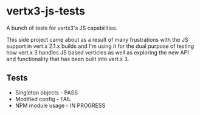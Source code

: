 # vertx3-js-tests

A bunch of tests for vertx3's JS capabilities.

This side project came about as a result of many frustrations with the JS support in vert.x 2.1.x builds and I'm 
using it for the dual purpose of testing how vert.x 3 handles JS based verticles as well as exploring the new API
and functionality that has been built into vert.x 3.

## Tests

* Singleton objects - PASS
* Modified config - FAIL
* NPM module usage - IN PROGRESS
